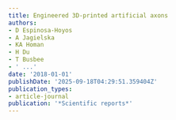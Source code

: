 ```yaml
---
title: Engineered 3D-printed artificial axons
authors:
- D Espinosa-Hoyos
- A Jagielska
- KA Homan
- H Du
- T Busbee
- ' ...'
date: '2018-01-01'
publishDate: '2025-09-18T04:29:51.359404Z'
publication_types:
- article-journal
publication: '*Scientific reports*'
---
```

